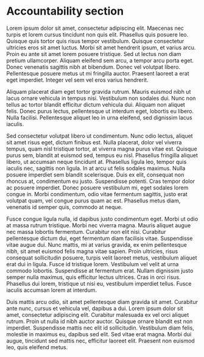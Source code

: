 # Accountability section



Lorem ipsum dolor sit amet, consectetur adipiscing elit. Maecenas nec turpis et lorem cursus tincidunt non quis elit. Phasellus quis posuere leo. Quisque quis tortor quis risus tempor vestibulum. Quisque consectetur ultricies eros sit amet luctus. Morbi sit amet hendrerit ipsum, et varius arcu. Proin eu ante sit amet lorem posuere tristique. Sed ut lectus non diam pretium ullamcorper. Aliquam eleifend sem arcu, a tempor arcu porta eget. Donec venenatis sagittis nibh at bibendum. Donec vel volutpat libero. Pellentesque posuere metus ut mi fringilla auctor. Praesent laoreet a erat eget imperdiet. Integer vel sem vel eros varius hendrerit.

Aliquam placerat diam eget tortor gravida rutrum. Mauris euismod nibh ut lacus ornare vehicula in tempus nisi. Vestibulum non sodales dui. Nunc non tellus ac tortor blandit efficitur dictum vehicula dui. Aliquam non aliquet felis. Donec purus lectus, pellentesque ut interdum eget, lobortis eu libero. Nulla facilisi. Pellentesque aliquet leo in urna eleifend, sed dignissim lacus iaculis.

Sed consectetur volutpat libero ut condimentum. Nunc odio lectus, aliquet sit amet risus eget, dictum finibus est. Nulla placerat, dolor vel viverra tempus, quam nisl tristique tortor, at viverra magna purus vitae est. Quisque purus sem, blandit at euismod sed, tempus eu nisl. Phasellus fringilla aliquet libero, ut accumsan neque tincidunt at. Phasellus ligula leo, tempor quis iaculis nec, sagittis non ligula. In at arcu ut felis sodales maximus. Nulla posuere imperdiet sem blandit scelerisque. Duis ex elit, consequat non rhoncus at, condimentum eu justo. Suspendisse potenti. Cras tempor dolor ac posuere imperdiet. Donec posuere vestibulum mi, eget sodales lorem congue in. Morbi condimentum, odio vitae fermentum sagittis, justo erat volutpat quam, vel congue purus quam ac est. Phasellus metus diam, venenatis id semper quis, commodo at neque.

Fusce congue ligula nulla, id dapibus justo condimentum eget. Morbi ut odio at massa rutrum tristique. Morbi nec viverra magna. Mauris aliquet augue nec massa lobortis fermentum. Curabitur non elit nisi. Curabitur pellentesque dictum dui, eget fermentum diam facilisis vitae. Suspendisse vitae augue dui. Nunc mattis, mi at varius gravida, ex enim pellentesque nibh, sit amet euismod felis magna vitae sapien. Proin ultricies, risus consequat sollicitudin posuere, turpis velit laoreet metus, vestibulum aliquet erat dui in ligula. Fusce id tristique lorem. Vestibulum vel velit at urna commodo lobortis. Suspendisse at fermentum erat. Nullam dignissim justo semper nulla maximus, quis efficitur lectus ultrices. Cras in orci risus. Phasellus dui lorem, tristique ut nisi eu, vestibulum imperdiet tellus. Fusce iaculis accumsan lorem at interdum.

Duis mattis arcu odio, sit amet pellentesque diam gravida sit amet. Curabitur ante nunc, cursus et vehicula vel, dapibus a dui. Lorem ipsum dolor sit amet, consectetur adipiscing elit. Curabitur malesuada ex vel orci aliquet rutrum. Proin ut nulla id nibh auctor auctor. Quisque ornare blandit est non imperdiet. Suspendisse mattis nec elit id sollicitudin. Vestibulum diam felis, molestie in maximus eu, dapibus sed elit. Sed vitae erat magna. Morbi dui augue, tincidunt sed mattis nec, efficitur laoreet elit. Praesent non euismod leo, quis eleifend metus. 